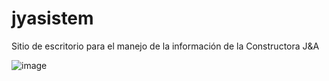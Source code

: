 # jyasistem
Sitio de escritorio para el manejo de la información de la Constructora J&amp;A

![image](https://github.com/ValleDeve/jyasistem/assets/152177799/98b3958d-1da0-4416-a2dc-3d9d8c7d006b)
